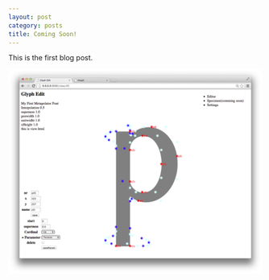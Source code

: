 ```yaml
---
layout: post
category: posts
title: Coming Soon!
---
```


This is the first blog post. 

![alt text](/images/soon.png)
